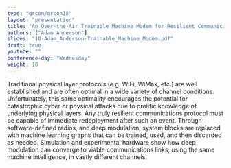 ```yaml
---
type: "grcon/grcon18"
layout: "presentation"
title: "An Over-the-Air Trainable Machine Modem for Resilient Communications"
authors: ["Adam Anderson"]
slides: "10-Adam_Anderson-Trainable_Machine_Modem.pdf"
draft: true
youtube: ""
conference-day: "Wednesday"
weight: 10
---
```

Traditional physical layer protocols (e.g. WiFi, WiMax, etc.) are well established and are often optimal in a wide variety of channel conditions. Unfortunately, this same optimality encourages the potential for catastrophic cyber or physical attacks due to prolific knowledge of underlying physical layers. Any truly resilient communications protocol must be capable of immediate redeployment after such an event. Through software-defined radios, and deep modulation, system blocks are replaced with machine learning graphs that can be trained, used, and then discarded as needed. Simulation and experimental hardware show how deep modulation can converge to viable communications links, using the same machine intelligence, in vastly different channels.
